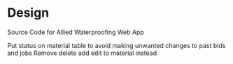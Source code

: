 # Design
Source Code for Allied Waterproofing Web App

Put status on material table to avoid making unwanted changes to past bids and jobs
Remove delete add edit to material instead

